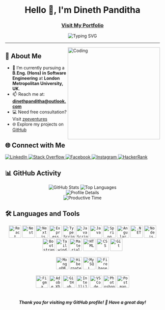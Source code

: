 <h1 align="center">Hello 👋, I'm Dineth Panditha</h1>

<h3 align="center">
  <a href="https://dinethpanditha.dev" target="_blank">Visit My Portfolio</a>
</h3>

<p align="center">
  <img src="https://readme-typing-svg.herokuapp.com?font=Fira+Code&size=22&pause=1000&color=0000FF&center=true&vCenter=true&width=435&lines=Full-Stack+Developer;Web+%26+Mobile+Developer;Tech+Enthusiast" alt="Typing SVG" />
</p>

---

<img align="right" alt="Coding" width="300" src="https://camo.githubusercontent.com/97d0c0c4209208d8ec9573c7e213e05872a9f59b703868647b559b77af601cc6/68747470733a2f2f692e70696e696d672e636f6d2f6f726967696e616c732f65382f66342f35332f65386634353334363961336563393765636433353464663436356437333931332e676966">

## 🚀 About Me

- 🌱 I’m currently pursuing a **B.Eng. (Hons) in Software Engineering** at **London Metropolitan University, UK**.
- 📫 Reach me at: **dinethpanditha@outlook.com**
- 💻 Need free consultation? Visit [zeeventures](https://www.zeeventures.lk/)
- 🌐 Explore my projects on [GitHub](https://github.com/dinethh)

## 🌐 Connect with Me

<p align="left">
  <a href="https://linkedin.com/in/dineth-panditha-889b65259" target="_blank">
    <img src="https://img.shields.io/badge/-LinkedIn-0077B5?style=flat-square&logo=linkedin&logoColor=white" alt="LinkedIn">
  </a>
  <a href="https://stackoverflow.com/users/20862921/dineth" target="_blank">
    <img src="https://img.shields.io/badge/-Stack%20Overflow-FE7A16?style=flat-square&logo=stack-overflow&logoColor=white" alt="Stack Overflow">
  </a>
  <a href="https://www.facebook.com/profile.php?id=100087739030088&mibextid=zbwkwl" target="_blank">
    <img src="https://img.shields.io/badge/-Facebook-1877F2?style=flat-square&logo=facebook&logoColor=white" alt="Facebook">
  </a>
  <a href="https://instagram.com/instergum.com/" target="_blank">
    <img src="https://img.shields.io/badge/-Instagram-E4405F?style=flat-square&logo=instagram&logoColor=white" alt="Instagram">
  </a>
  <a href="https://www.hackerrank.com/@dinethpanditha9" target="_blank">
    <img src="https://img.shields.io/badge/-HackerRank-2EC866?style=flat-square&logo=hackerrank&logoColor=white" alt="HackerRank">
  </a>
</p>

## 📊 GitHub Activity

<div align="center">
  <img src="https://github-profile-summary-cards.vercel.app/api/cards/stats?username=dinethh&theme=react" alt="GitHub Stats" />
  <img src="https://github-readme-stats.vercel.app/api/top-langs/?username=dinethh&langs_count=20&count_private=true&layout=compact&theme=react&hide_border=true" alt="Top Languages" />
  <br>
  <img src="http://github-profile-summary-cards.vercel.app/api/cards/profile-details?username=dinethh&theme=react" alt="Profile Details" />
  <br>
  <img src="http://github-profile-summary-cards.vercel.app/api/cards/productive-time?username=dinethh&theme=react&utcOffset=8" alt="Productive Time" />
</div>

## 🛠️ Languages and Tools

<div align="center">
  <code><img height="40" src="https://skillicons.dev/icons?i=react" alt="React"></code>
  <code><img height="40" src="https://skillicons.dev/icons?i=nest" alt="Nest"></code>
  <code><img height="40" src="https://skillicons.dev/icons?i=next" alt="Next.js"></code>
  <code><img height="40" src="https://skillicons.dev/icons?i=express" alt="Express"></code>
  <code><img height="40" src="https://skillicons.dev/icons?i=ts" alt="TypeScript"></code>
  <code><img height="40" src="https://skillicons.dev/icons?i=js" alt="JavaScript"></code>
  <code><img height="40" src="https://skillicons.dev/icons?i=java" alt="Java"></code>
  <code><img height="40" src="https://skillicons.dev/icons?i=spring" alt="Spring"></code>
  <code><img height="40" src="https://skillicons.dev/icons?i=angular" alt="Angular"></code>
  <code><img height="40" src="https://skillicons.dev/icons?i=dotnet" alt=".NET"></code>
  <code><img height="40" src="https://skillicons.dev/icons?i=nodejs" alt="Node.js"></code>
  <code><img height="40" src="https://skillicons.dev/icons?i=bootstrap" alt="Bootstrap"></code>
  <code><img height="40" src="https://skillicons.dev/icons?i=tailwindcss" alt="Tailwind CSS"></code>
  <code><img height="40" src="https://skillicons.dev/icons?i=materialui" alt="Material UI"></code>
  <code><img height="40" src="https://skillicons.dev/icons?i=html" alt="HTML"></code>
  <code><img height="40" src="https://skillicons.dev/icons?i=css" alt="CSS"></code>
  <code><img height="40" src="https://skillicons.dev/icons?i=git" alt="Git"></code>
  <br>
  <br>
  <code><img height="40" src="https://skillicons.dev/icons?i=mongodb" alt="MongoDB"></code>
  <code><img height="40" src="https://skillicons.dev/icons?i=hibernate" alt="Hibernate"></code>
  <code><img height="40" src="https://skillicons.dev/icons?i=mysql" alt="MySQL"></code>
  <code><img height="40" src="https://skillicons.dev/icons?i=firebase" alt="Firebase"></code>
  <br>
  <br>
  <code><img height="40" src="https://skillicons.dev/icons?i=figma" alt="Figma"></code>
  <code><img height="40" src="https://skillicons.dev/icons?i=xd" alt="Adobe XD"></code>
  <code><img height="40" src="https://skillicons.dev/icons?i=github" alt="GitHub"></code>
  <code><img height="40" src="https://skillicons.dev/icons?i=idea" alt="IntelliJ IDEA"></code>
  <code><img height="40" src="https://skillicons.dev/icons?i=vscode" alt="VS Code"></code>
  <code><img height="40" src="https://skillicons.dev/icons?i=photoshop" alt="Photoshop"></code>
  <code><img height="40" src="https://skillicons.dev/icons?i=postman" alt="Postman"></code>
</div>

<br/>

<h5 align="center">
  Thank you for visiting my GitHub profile! 🤝 Have a great day!
</h5>
